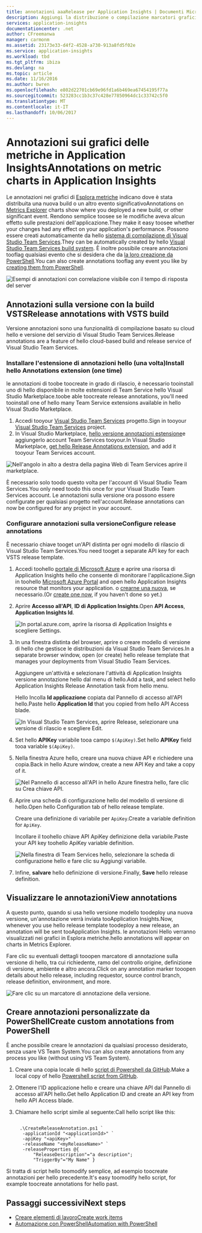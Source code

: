 ```yaml
---
title: annotazioni aaaRelease per Application Insights | Documenti Microsoft
description: Aggiungi la distribuzione o compilazione marcatori grafici di Esplora metriche tooyour in Application Insights.
services: application-insights
documentationcenter: .net
author: CFreemanwa
manager: carmonm
ms.assetid: 23173e33-d4f2-4528-a730-913a8fd5f02e
ms.service: application-insights
ms.workload: tbd
ms.tgt_pltfrm: ibiza
ms.devlang: na
ms.topic: article
ms.date: 11/16/2016
ms.author: bwren
ms.openlocfilehash: e802d22701cb69e96fd1a6b469ea67454195f77a
ms.sourcegitcommit: 523283cc1b3c37c428e77850964dc1c33742c5f0
ms.translationtype: MT
ms.contentlocale: it-IT
ms.lasthandoff: 10/06/2017
---
```

# <a name="annotations-on-metric-charts-in-application-insights"></a><span data-ttu-id="77f9e-103">Annotazioni sui grafici delle metriche in Application Insights</span><span class="sxs-lookup"><span data-stu-id="77f9e-103">Annotations on metric charts in Application Insights</span></span>
<span data-ttu-id="77f9e-104">Le annotazioni nei grafici di [Esplora metriche](app-insights-metrics-explorer.md) indicano dove è stata distribuita una nuova build o un altro evento significativo</span><span class="sxs-lookup"><span data-stu-id="77f9e-104">Annotations on [Metrics Explorer](app-insights-metrics-explorer.md) charts show where you deployed a new build, or other significant event.</span></span> <span data-ttu-id="77f9e-105">Rendono semplice toosee se le modifiche aveva alcun effetto sulle prestazioni dell'applicazione.</span><span class="sxs-lookup"><span data-stu-id="77f9e-105">They make it easy toosee whether your changes had any effect on your application's performance.</span></span> <span data-ttu-id="77f9e-106">Possono essere creati automaticamente da hello [sistema di compilazione di Visual Studio Team Services](https://www.visualstudio.com/en-us/get-started/build/build-your-app-vs).</span><span class="sxs-lookup"><span data-stu-id="77f9e-106">They can be automatically created by hello [Visual Studio Team Services build system](https://www.visualstudio.com/en-us/get-started/build/build-your-app-vs).</span></span> <span data-ttu-id="77f9e-107">È inoltre possibile creare annotazioni tooflag qualsiasi evento che si desidera che da [la loro creazione da PowerShell](#create-annotations-from-powershell).</span><span class="sxs-lookup"><span data-stu-id="77f9e-107">You can also create annotations tooflag any event you like by [creating them from PowerShell](#create-annotations-from-powershell).</span></span>

![Esempi di annotazioni con correlazione visibile con il tempo di risposta del server](./media/app-insights-annotations/00.png)



## <a name="release-annotations-with-vsts-build"></a><span data-ttu-id="77f9e-109">Annotazioni sulla versione con la build VSTS</span><span class="sxs-lookup"><span data-stu-id="77f9e-109">Release annotations with VSTS build</span></span>

<span data-ttu-id="77f9e-110">Versione annotazioni sono una funzionalità di compilazione basato su cloud hello e versione del servizio di Visual Studio Team Services.</span><span class="sxs-lookup"><span data-stu-id="77f9e-110">Release annotations are a feature of hello cloud-based build and release service of Visual Studio Team Services.</span></span> 

### <a name="install-hello-annotations-extension-one-time"></a><span data-ttu-id="77f9e-111">Installare l'estensione di annotazioni hello (una volta)</span><span class="sxs-lookup"><span data-stu-id="77f9e-111">Install hello Annotations extension (one time)</span></span>
<span data-ttu-id="77f9e-112">le annotazioni di toobe toocreate in grado di rilascio, è necessario tooinstall uno di hello disponibile in molte estensioni di Team Service hello Visual Studio Marketplace.</span><span class="sxs-lookup"><span data-stu-id="77f9e-112">toobe able toocreate release annotations, you'll need tooinstall one of hello many Team Service extensions available in hello Visual Studio Marketplace.</span></span>

1. <span data-ttu-id="77f9e-113">Accedi tooyour [Visual Studio Team Services](https://www.visualstudio.com/en-us/get-started/setup/sign-up-for-visual-studio-online) progetto.</span><span class="sxs-lookup"><span data-stu-id="77f9e-113">Sign in tooyour [Visual Studio Team Services](https://www.visualstudio.com/en-us/get-started/setup/sign-up-for-visual-studio-online) project.</span></span>
2. <span data-ttu-id="77f9e-114">In Visual Studio Marketplace, [hello versione annotazioni estensione](https://marketplace.visualstudio.com/items/ms-appinsights.appinsightsreleaseannotations)e aggiungerlo account Team Services tooyour.</span><span class="sxs-lookup"><span data-stu-id="77f9e-114">In Visual Studio Marketplace, [get hello Release Annotations extension](https://marketplace.visualstudio.com/items/ms-appinsights.appinsightsreleaseannotations), and add it tooyour Team Services account.</span></span>

![Nell'angolo in alto a destra della pagina Web di Team Services aprire il marketplace.](./media/app-insights-annotations/10.png)

<span data-ttu-id="77f9e-117">È necessario solo toodo questo volta per l'account di Visual Studio Team Services.</span><span class="sxs-lookup"><span data-stu-id="77f9e-117">You only need toodo this once for your Visual Studio Team Services account.</span></span> <span data-ttu-id="77f9e-118">Le annotazioni sulla versione ora possono essere configurate per qualsiasi progetto nell'account.</span><span class="sxs-lookup"><span data-stu-id="77f9e-118">Release annotations can now be configured for any project in your account.</span></span> 

### <a name="configure-release-annotations"></a><span data-ttu-id="77f9e-119">Configurare annotazioni sulla versione</span><span class="sxs-lookup"><span data-stu-id="77f9e-119">Configure release annotations</span></span>

<span data-ttu-id="77f9e-120">È necessario chiave tooget un'API distinta per ogni modello di rilascio di Visual Studio Team Services.</span><span class="sxs-lookup"><span data-stu-id="77f9e-120">You need tooget a separate API key for each VSTS release template.</span></span>

1. <span data-ttu-id="77f9e-121">Accedi toohello [portale di Microsoft Azure](https://portal.azure.com) e aprire una risorsa di Application Insights hello che consente di monitorare l'applicazione.</span><span class="sxs-lookup"><span data-stu-id="77f9e-121">Sign in toohello [Microsoft Azure Portal](https://portal.azure.com) and open hello Application Insights resource that monitors your application.</span></span> <span data-ttu-id="77f9e-122">o [crearne una nuova](app-insights-overview.md), se necessario.</span><span class="sxs-lookup"><span data-stu-id="77f9e-122">(Or [create one now](app-insights-overview.md), if you haven't done so yet.)</span></span>
2. <span data-ttu-id="77f9e-123">Aprire **Accesso all'API**, **ID di Application Insights**.</span><span class="sxs-lookup"><span data-stu-id="77f9e-123">Open **API Access**,  **Application Insights Id**.</span></span>
   
    ![In portal.azure.com, aprire la risorsa di Application Insights e scegliere Settings.](./media/app-insights-annotations/20.png)

4. <span data-ttu-id="77f9e-127">In una finestra distinta del browser, aprire o creare modello di versione di hello che gestisce le distribuzioni da Visual Studio Team Services.</span><span class="sxs-lookup"><span data-stu-id="77f9e-127">In a separate browser window, open (or create) hello release template that manages your deployments from Visual Studio Team Services.</span></span> 
   
    <span data-ttu-id="77f9e-128">Aggiungere un'attività e selezionare l'attività di Application Insights versione annotazione hello dal menu di hello.</span><span class="sxs-lookup"><span data-stu-id="77f9e-128">Add a task, and select hello Application Insights Release Annotation task from hello menu.</span></span>
   
    <span data-ttu-id="77f9e-129">Hello Incolla **Id applicazione** copiata dal Pannello di accesso all'API hello.</span><span class="sxs-lookup"><span data-stu-id="77f9e-129">Paste hello **Application Id** that you copied from hello API Access blade.</span></span>
   
    ![In Visual Studio Team Services, aprire Release, selezionare una versione di rilascio e scegliere Edit.](./media/app-insights-annotations/30.png)
4. <span data-ttu-id="77f9e-133">Set hello **APIKey** variabile tooa campo `$(ApiKey)`.</span><span class="sxs-lookup"><span data-stu-id="77f9e-133">Set hello **APIKey** field tooa variable `$(ApiKey)`.</span></span>

5. <span data-ttu-id="77f9e-134">Nella finestra Azure hello, creare una nuova chiave API e richiedere una copia.</span><span class="sxs-lookup"><span data-stu-id="77f9e-134">Back in hello Azure window, create a new API Key and take a copy of it.</span></span>
   
    ![Nel Pannello di accesso all'API in hello Azure finestra hello, fare clic su Crea chiave API.](./media/app-insights-annotations/40.png)

6. <span data-ttu-id="77f9e-138">Aprire una scheda di configurazione hello del modello di versione di hello.</span><span class="sxs-lookup"><span data-stu-id="77f9e-138">Open hello Configuration tab of hello release template.</span></span>
   
    <span data-ttu-id="77f9e-139">Creare una definizione di variabile per `ApiKey`.</span><span class="sxs-lookup"><span data-stu-id="77f9e-139">Create a variable definition for `ApiKey`.</span></span>
   
    <span data-ttu-id="77f9e-140">Incollare il toohello chiave API ApiKey definizione della variabile.</span><span class="sxs-lookup"><span data-stu-id="77f9e-140">Paste your API key toohello ApiKey variable definition.</span></span>
   
    ![Nella finestra di Team Services hello, selezionare la scheda di configurazione hello e fare clic su Aggiungi variabile.](./media/app-insights-annotations/50.png)
7. <span data-ttu-id="77f9e-143">Infine, **salvare** hello definizione di versione.</span><span class="sxs-lookup"><span data-stu-id="77f9e-143">Finally, **Save** hello release definition.</span></span>


## <a name="view-annotations"></a><span data-ttu-id="77f9e-144">Visualizzare le annotazioni</span><span class="sxs-lookup"><span data-stu-id="77f9e-144">View annotations</span></span>
<span data-ttu-id="77f9e-145">A questo punto, quando si usa hello versione modello toodeploy una nuova versione, un'annotazione verrà inviata tooApplication Insights.</span><span class="sxs-lookup"><span data-stu-id="77f9e-145">Now, whenever you use hello release template toodeploy a new release, an annotation will be sent tooApplication Insights.</span></span> <span data-ttu-id="77f9e-146">le annotazioni Hello verranno visualizzati nei grafici in Esplora metriche.</span><span class="sxs-lookup"><span data-stu-id="77f9e-146">hello annotations will appear on charts in Metrics Explorer.</span></span>

<span data-ttu-id="77f9e-147">Fare clic su eventuali dettagli tooopen marcatore di annotazione sulla versione di hello, tra cui richiedente, ramo del controllo origine, definizione di versione, ambiente e altro ancora.</span><span class="sxs-lookup"><span data-stu-id="77f9e-147">Click on any annotation marker tooopen details about hello release, including requestor, source control branch, release definition, environment, and more.</span></span>

![Fare clic su un marcatore di annotazione della versione.](./media/app-insights-annotations/60.png)

## <a name="create-custom-annotations-from-powershell"></a><span data-ttu-id="77f9e-149">Creare annotazioni personalizzate da PowerShell</span><span class="sxs-lookup"><span data-stu-id="77f9e-149">Create custom annotations from PowerShell</span></span>
<span data-ttu-id="77f9e-150">È anche possibile creare le annotazioni da qualsiasi processo desiderato, senza usare VS Team System.</span><span class="sxs-lookup"><span data-stu-id="77f9e-150">You can also create annotations from any process you like (without using VS Team System).</span></span> 


1. <span data-ttu-id="77f9e-151">Creare una copia locale di hello [script di Powershell da GitHub](https://github.com/Microsoft/ApplicationInsights-Home/blob/master/API/CreateReleaseAnnotation.ps1).</span><span class="sxs-lookup"><span data-stu-id="77f9e-151">Make a local copy of hello [Powershell script from GitHub](https://github.com/Microsoft/ApplicationInsights-Home/blob/master/API/CreateReleaseAnnotation.ps1).</span></span>

2. <span data-ttu-id="77f9e-152">Ottenere l'ID applicazione hello e creare una chiave API dal Pannello di accesso all'API hello.</span><span class="sxs-lookup"><span data-stu-id="77f9e-152">Get hello Application ID and create an API key from hello API Access blade.</span></span>

3. <span data-ttu-id="77f9e-153">Chiamare hello script simile al seguente:</span><span class="sxs-lookup"><span data-stu-id="77f9e-153">Call hello script like this:</span></span>

```PS

     .\CreateReleaseAnnotation.ps1 `
      -applicationId "<applicationId>" `
      -apiKey "<apiKey>" `
      -releaseName "<myReleaseName>" `
      -releaseProperties @{
          "ReleaseDescription"="a description";
          "TriggerBy"="My Name" }
```

<span data-ttu-id="77f9e-154">Si tratta di script hello toomodify semplice, ad esempio toocreate annotazioni per hello precedente.</span><span class="sxs-lookup"><span data-stu-id="77f9e-154">It's easy toomodify hello script, for example toocreate annotations for hello past.</span></span>

## <a name="next-steps"></a><span data-ttu-id="77f9e-155">Passaggi successivi</span><span class="sxs-lookup"><span data-stu-id="77f9e-155">Next steps</span></span>

* [<span data-ttu-id="77f9e-156">Creare elementi di lavoro</span><span class="sxs-lookup"><span data-stu-id="77f9e-156">Create work items</span></span>](app-insights-diagnostic-search.md#create-work-item)
* [<span data-ttu-id="77f9e-157">Automazione con PowerShell</span><span class="sxs-lookup"><span data-stu-id="77f9e-157">Automation with PowerShell</span></span>](app-insights-powershell.md)
